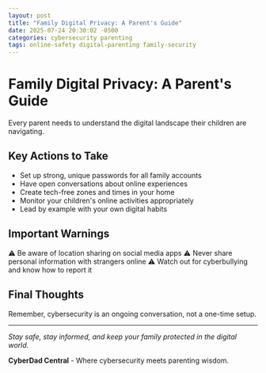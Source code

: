 ```yaml
---
layout: post
title: "Family Digital Privacy: A Parent's Guide"
date: 2025-07-24 20:30:02 -0500
categories: cybersecurity parenting
tags: online-safety digital-parenting family-security
---
```


# Family Digital Privacy: A Parent's Guide

Every parent needs to understand the digital landscape their children are navigating.

## Key Actions to Take

- Set up strong, unique passwords for all family accounts
- Have open conversations about online experiences
- Create tech-free zones and times in your home
- Monitor your children's online activities appropriately
- Lead by example with your own digital habits

## Important Warnings

⚠️ Be aware of location sharing on social media apps
⚠️ Never share personal information with strangers online
⚠️ Watch out for cyberbullying and know how to report it

## Final Thoughts

Remember, cybersecurity is an ongoing conversation, not a one-time setup.

---

*Stay safe, stay informed, and keep your family protected in the digital world.*

**CyberDad Central** - Where cybersecurity meets parenting wisdom.
